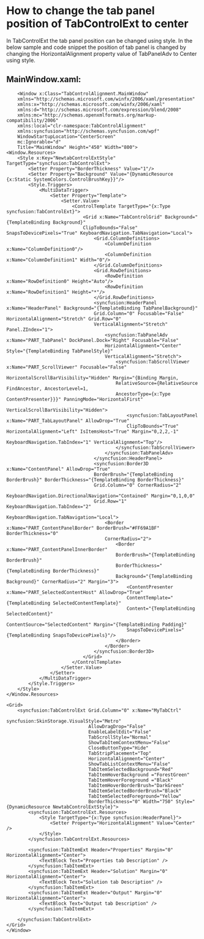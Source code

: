 # How to change the tab panel position of TabControlExt to center

In TabControlExt the tab panel position can be changed using style. In the below sample and code snippet the position of tab panel is changed by changing the HorizontalAlignment property value of TabPanelAdv to Center using style.

## MainWindow.xaml:

        <Window x:Class="TabControlAlignment.MainWindow"
        xmlns="http://schemas.microsoft.com/winfx/2006/xaml/presentation"
        xmlns:x="http://schemas.microsoft.com/winfx/2006/xaml"
        xmlns:d="http://schemas.microsoft.com/expression/blend/2008"
        xmlns:mc="http://schemas.openxmlformats.org/markup-compatibility/2006"
        xmlns:local="clr-namespace:TabControlAlignment"
        xmlns:syncfusion="http://schemas.syncfusion.com/wpf"
        WindowStartupLocation="CenterScreen"
        mc:Ignorable="d"
        Title="MainWindow" Height="450" Width="800">
    <Window.Resources>
        <Style x:Key="NewtabControlExtStyle" TargetType="syncfusion:TabControlExt">
            <Setter Property="BorderThickness" Value="1"/>
            <Setter Property="Background" Value="{DynamicResource {x:Static SystemColors.ControlBrushKey}}"/>
            <Style.Triggers>
                <MultiDataTrigger>
                    <Setter Property="Template">
                        <Setter.Value>
                            <ControlTemplate TargetType="{x:Type syncfusion:TabControlExt}">
                                <Grid x:Name="TabControlGrid" Background="{TemplateBinding Background}"
                                ClipToBounds="False" SnapsToDevicePixels="True" KeyboardNavigation.TabNavigation="Local">
                                    <Grid.ColumnDefinitions>
                                        <ColumnDefinition x:Name="ColumnDefinition0"/>
                                        <ColumnDefinition x:Name="ColumnDefinition1" Width="0"/>
                                    </Grid.ColumnDefinitions>
                                    <Grid.RowDefinitions>
                                        <RowDefinition x:Name="RowDefinition0" Height="Auto"/>
                                        <RowDefinition x:Name="RowDefinition1" Height="*"/>
                                    </Grid.RowDefinitions>
                                    <syncfusion:HeaderPanel x:Name="HeaderPanel" Background="{TemplateBinding TabPanelBackground}"
                                    Grid.Column="0" Focusable="False" HorizontalAlignment="Stretch" Grid.Row="0" 
                                    VerticalAlignment="Stretch" Panel.ZIndex="1">
                                        <syncfusion:TabPanelAdv x:Name="PART_TabPanel" DockPanel.Dock="Right" Focusable="False"
                                        HorizontalAlignment="Center" Style="{TemplateBinding TabPanelStyle}" 
                                        VerticalAlignment="Stretch">
                                            <syncfusion:TabScrollViewer x:Name="PART_ScrollViewer" Focusable="False" 
                                            HorizontalScrollBarVisibility="Hidden" Margin="{Binding Margin,
                                            RelativeSource={RelativeSource FindAncestor, AncestorLevel=1,
                                            AncestorType={x:Type ContentPresenter}}}" PanningMode="HorizontalFirst" 
                                            VerticalScrollBarVisibility="Hidden">
                                                <syncfusion:TabLayoutPanel x:Name="PART_TabLayoutPanel" AllowDrop="True"
                                                ClipToBounds="True" HorizontalAlignment="Left" IsItemsHost="True" Margin="0,2,2,-1" 
                                                KeyboardNavigation.TabIndex="1" VerticalAlignment="Top"/>
                                            </syncfusion:TabScrollViewer>
                                        </syncfusion:TabPanelAdv>
                                    </syncfusion:HeaderPanel>
                                    <syncfusion:Border3D x:Name="ContentPanel" AllowDrop="True" 
                                    BorderBrush="{TemplateBinding BorderBrush}" BorderThickness="{TemplateBinding BorderThickness}" 
                                    Grid.Column="0" CornerRadius="2" 
                                    KeyboardNavigation.DirectionalNavigation="Contained" Margin="0,1,0,0" 
                                    Grid.Row="1" KeyboardNavigation.TabIndex="2"
                                    KeyboardNavigation.TabNavigation="Local">
                                        <Border x:Name="PART_ContentPanelBorder" BorderBrush="#FF69A1BF" BorderThickness="0" 
                                        CornerRadius="2">
                                            <Border x:Name="PART_ContentPanelInnerBorder" 
                                            BorderBrush="{TemplateBinding BorderBrush}"
                                            BorderThickness="{TemplateBinding BorderThickness}" 
                                            Background="{TemplateBinding Background}" CornerRadius="2" Margin="3">
                                                <ContentPresenter x:Name="PART_SelectedContentHost" AllowDrop="True"
                                                ContentTemplate="{TemplateBinding SelectedContentTemplate}" 
                                                Content="{TemplateBinding SelectedContent}"
                                                ContentSource="SelectedContent" Margin="{TemplateBinding Padding}" 
                                                SnapsToDevicePixels="{TemplateBinding SnapsToDevicePixels}"/>
                                            </Border>
                                        </Border>
                                    </syncfusion:Border3D>
                                </Grid>
                            </ControlTemplate>
                        </Setter.Value>
                    </Setter>
                </MultiDataTrigger>
            </Style.Triggers>
        </Style>
    </Window.Resources>

    <Grid>
        <syncfusion:TabControlExt Grid.Column="0" x:Name="MyTabCtrl"
                                  syncfusion:SkinStorage.VisualStyle="Metro"
                                  AllowDragDrop="False" 
                                  EnableLabelEdit="False"
                                  TabScrollStyle="Normal"
                                  ShowTabItemContextMenu="False" 
                                  CloseButtonType="Hide" 
                                  TabStripPlacement="Top"
                                  HorizontalAlignment="Center"
                                  ShowTabListContextMenu="False" 
                                  TabItemSelectedBackground="Red"
                                  TabItemHoverBackground ="ForestGreen"
                                  TabItemHoverForeground ="Black"
                                  TabItemHoverBorderBrush="DarkGreen"
                                  TabItemSelectedBorderBrush="Black"
                                  TabItemSelectedForeground="Yellow"
                                  BorderThickness="0" Width="750" Style="{DynamicResource NewtabControlExtStyle}">
            <syncfusion:TabControlExt.Resources>
                <Style TargetType="{x:Type syncfusion:HeaderPanel}">
                    <Setter Property="HorizontalAlignment" Value="Center" />
                </Style>
            </syncfusion:TabControlExt.Resources>

            <syncfusion:TabItemExt Header="Properties" Margin="0" HorizontalAlignment="Center">
                <TextBlock Text="Properties tab Description" />
            </syncfusion:TabItemExt>
            <syncfusion:TabItemExt Header="Solution" Margin="0" HorizontalAlignment="Center">
                <TextBlock Text="Solution tab Description" />
            </syncfusion:TabItemExt>
            <syncfusion:TabItemExt Header="Output" Margin="0" HorizontalAlignment="Center">
                <TextBlock Text="Output tab Description" />
            </syncfusion:TabItemExt>

        </syncfusion:TabControlExt>
    </Grid>
    </Window>

